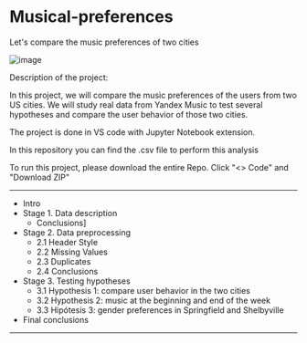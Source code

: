 # Musical-preferences
Let's compare the music preferences of two cities

![image](https://user-images.githubusercontent.com/118930159/210559505-c6f9e55f-4b4b-4803-ac29-7a706ea1958a.png)



Description of the project:

In this project, we will compare the music preferences of the users from two US cities.
We will study real data from Yandex Music to test several hypotheses and compare the user behavior of those two cities.

The project is done in VS code with Jupyter Notebook extension.

In this repository you can find the .csv file to perform this analysis

To run this project, please download the entire Repo. 
Click "<> Code" and "Download ZIP"

____________________________

* Intro
* Stage 1. Data description
   * Conclusions]
* Stage 2. Data preprocessing
   * 2.1 Header Style
   * 2.2 Missing Values
   * 2.3 Duplicates
   * 2.4 Conclusions
* Stage 3. Testing hypotheses
   * 3.1 Hypothesis 1: compare user behavior in the two cities
   * 3.2 Hypothesis 2: music at the beginning and end of the week
   * 3.3 Hipótesis 3: gender preferences in Springfield and Shelbyville
* Final conclusions

____________________
